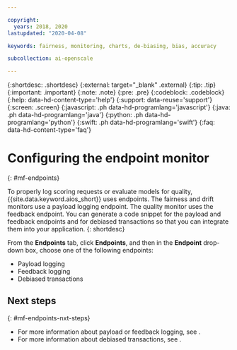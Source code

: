 ```yaml
---

copyright:
  years: 2018, 2020
lastupdated: "2020-04-08"

keywords: fairness, monitoring, charts, de-biasing, bias, accuracy

subcollection: ai-openscale

---
```


{:shortdesc: .shortdesc}
{:external: target="_blank" .external}
{:tip: .tip}
{:important: .important}
{:note: .note}
{:pre: .pre}
{:codeblock: .codeblock}
{:help: data-hd-content-type='help'}
{:support: data-reuse='support'}
{:screen: .screen}
{:javascript: .ph data-hd-programlang='javascript'}
{:java: .ph data-hd-programlang='java'}
{:python: .ph data-hd-programlang='python'}
{:swift: .ph data-hd-programlang='swift'}
{:faq: data-hd-content-type='faq'}

# Configuring the endpoint monitor 
{: #mf-endpoints}

To properly log scoring requests or evaluate models for quality, {{site.data.keyword.aios_short}} uses endpoints. The fairness and drift monitors use a payload logging endpoint. The quality monitor uses the feedback endpoint. You can generate a code snippet for the payload and feedback endpoints and for debiased transactions so that you can integrate them into your application.
{: shortdesc}

From the **Endpoints** tab, click **Endpoints**, and then in the **Endpoint** drop-down box, choose one of the following endpoints:

- Payload logging
- Feedback logging
- Debiased transactions

## Next steps
{: #mf-endpoints-nxt-steps}

- For more information about payload or feedback logging, see []().
- For more information about debiased transactions, see []().